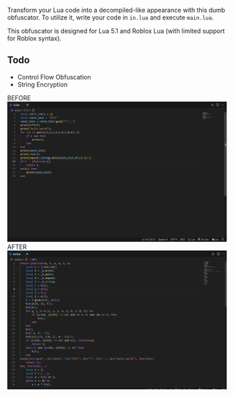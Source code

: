 Transform your Lua code into a decompiled-like appearance with this dumb obfuscator. To utilize it, write your code in `in.lua` and execute `main.lua`.

This obfuscator is designed for Lua 5.1 and Roblox Lua (with limited support for Roblox syntax).

## Todo
- Control Flow Obfuscation
- String Encryption

BEFORE
[![BEFORE](https://raw.githubusercontent.com/4ngeI/lua-obfuscator/main/info/before.png "BEFORE")](https://raw.githubusercontent.com/4ngeI/lua-obfuscator/main/info/before.png "BEFORE")
AFTER
[![AFTER](https://raw.githubusercontent.com/4ngeI/lua-obfuscator/main/info/after.png "AFTER")](https://raw.githubusercontent.com/4ngeI/lua-obfuscator/main/info/after.png "AFTER")